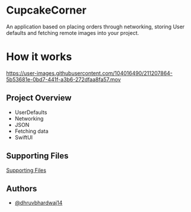 # CupcakeCorner
An application based on placing orders through networking, storing User defaults and fetching remote images into your project.


# How it works

https://user-images.githubusercontent.com/104016490/211207864-5b53681e-0bd7-441f-a3b6-272dfaa8fa57.mov



## Project Overview

- UserDefaults
- Networking
- JSON
- Fetching data
- SwiftUI

## Supporting Files

[Supporting Files](https://github.com/dhruvbhardwaj14/projectsSwiftUI/tree/master/CupcakeCorner-Files)


## Authors

- [@dhruvbhardwaj14](https://github.com/dhruvbhardwaj14)
